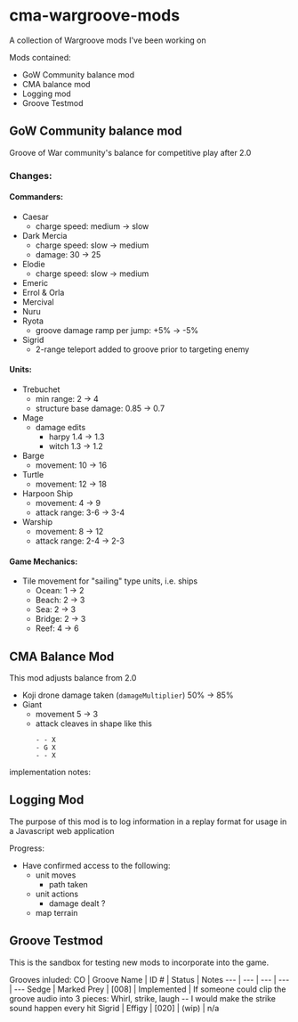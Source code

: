 # cma-wargroove-mods

A collection of Wargroove mods I've been working on

Mods contained:
- GoW Community balance mod
- CMA balance mod
- Logging mod
- Groove Testmod

## GoW Community balance mod

Groove of War community's balance for competitive play after 2.0

### Changes:
#### Commanders:
- Caesar 
    - charge speed: medium -> slow
- Dark Mercia
    - charge speed: slow -> medium
    - damage: 30 -> 25
- Elodie 
    - charge speed: slow -> medium
- Emeric
- Errol & Orla
- Mercival
- Nuru
- Ryota
    - groove damage ramp per jump: +5% -> -5%
- Sigrid
    - 2-range teleport added to groove prior to targeting enemy

#### Units:
- Trebuchet
    - min range: 2 -> 4
    - structure base damage: 0.85 -> 0.7
- Mage
    - damage edits
        - harpy 1.4 -> 1.3
        - witch 1.3 -> 1.2
- Barge
    - movement: 10 -> 16
- Turtle
    - movement: 12 -> 18
- Harpoon Ship
    - movement: 4 -> 9
    - attack range: 3-6 -> 3-4
- Warship
    - movement: 8 -> 12
    - attack range: 2-4 -> 2-3



#### Game Mechanics:
- Tile movement for "sailing" type units, i.e. ships
    - Ocean: 1 -> 2
    - Beach: 2 -> 3
    - Sea: 2 -> 3
    - Bridge: 2 -> 3
    - Reef: 4 -> 6


## CMA Balance Mod

This mod adjusts balance from 2.0

- Koji drone damage taken (`damageMultiplier`) 50% -> 85%
- Giant
    - movement 5 -> 3
    - attack cleaves in shape like this
        ```
        - - X
        - G X
        - - X
        ```
implementation notes:


## Logging Mod

The purpose of this mod is to log information in a replay format for usage in a Javascript web application

Progress:
- Have confirmed access to the following:
    - unit moves
        - path taken
    - unit actions
        - damage dealt ?
    - map terrain
    

## Groove Testmod

This is the sandbox for testing new mods to incorporate into the game.  

Grooves inluded:
CO | Groove Name | ID # | Status | Notes
--- | --- | --- | --- | ---
Sedge | Marked Prey | [008] | Implemented | If someone could clip the groove audio into 3 pieces: Whirl, strike, laugh -- I would make the strike sound happen every hit
Sigrid | Effigy | [020] | (wip) | n/a
